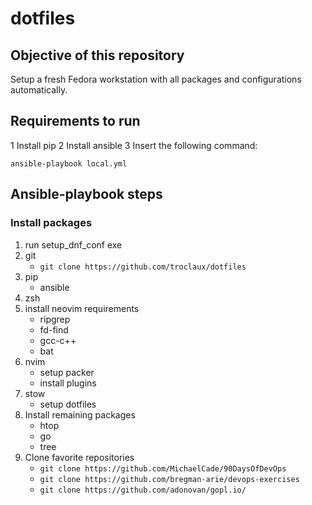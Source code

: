 # dotfiles

## Objective of this repository
Setup a fresh Fedora workstation with all packages and configurations automatically.

## Requirements to run
1 Install pip
2 Install ansible
3 Insert the following command:
```
ansible-playbook local.yml
```

## Ansible-playbook steps

### Install packages

1. run setup\_dnf\_conf exe
2. git
    - ```git clone https://github.com/troclaux/dotfiles```
3. pip
    - ansible
4. zsh
5. install neovim requirements
    - ripgrep
    - fd-find
    - gcc-c++
    - bat
5. nvim
    - setup packer
    - install plugins
5. stow
    - setup dotfiles
6. Install remaining packages
    - htop
    - go
    - tree
7. Clone favorite repositories
    - ```git clone https://github.com/MichaelCade/90DaysOfDevOps```
    - ```git clone https://github.com/bregman-arie/devops-exercises```
    - ```git clone https://github.com/adonovan/gopl.io/```
